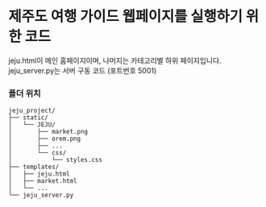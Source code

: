 # 제주도 여행 가이드 웹페이지를 실행하기 위한 코드


jeju.html이 메인 홈페이지이며, 나머지는 카테고리별 하위 페이지입니다.
jeju_server.py는 서버 구동 코드 (포트번호 5001)


### 폴더 위치

    jeju_project/
    ├── static/
    │   └── JEJU/
    │       ├── market.png
    │       ├── orem.png
    │       ├── ...
    │       └── css/
    │           └── styles.css
    ├── templates/
    │   ├── jeju.html
    │   ├── market.html
    │   └── ...
    └── jeju_server.py
